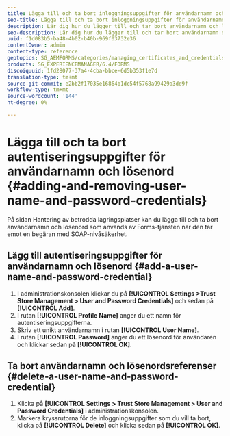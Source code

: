 ```yaml
---
title: Lägga till och ta bort inloggningsuppgifter för användarnamn och lösenord
seo-title: Lägga till och ta bort inloggningsuppgifter för användarnamn och lösenord
description: Lär dig hur du lägger till och tar bort användarnamn och lösenord.
seo-description: Lär dig hur du lägger till och tar bort användarnamn och lösenord.
uuid: f1d083b5-ba48-4b02-b40b-969f03732e36
contentOwner: admin
content-type: reference
geptopics: SG_AEMFORMS/categories/managing_certificates_and_credentials
products: SG_EXPERIENCEMANAGER/6.4/FORMS
discoiquuid: 1fd28077-37a4-4cba-bbce-6d5b353f1e7d
translation-type: tm+mt
source-git-commit: e2bb2f17035e16864b1dc54f5768a99429a3dd9f
workflow-type: tm+mt
source-wordcount: '144'
ht-degree: 0%

---
```



# Lägga till och ta bort autentiseringsuppgifter för användarnamn och lösenord {#adding-and-removing-user-name-and-password-credentials}

På sidan Hantering av betrodda lagringsplatser kan du lägga till och ta bort användarnamn och lösenord som används av Forms-tjänsten när den tar emot en begäran med SOAP-nivåsäkerhet.

## Lägg till autentiseringsuppgifter för användarnamn och lösenord {#add-a-user-name-and-password-credential}

1. I administrationskonsolen klickar du på **[!UICONTROL Settings >Trust Store Management > User and Password Credentials]** och sedan på **[!UICONTROL Add]**.
1. I rutan **[!UICONTROL Profile Name]** anger du ett namn för autentiseringsuppgifterna.
1. Skriv ett unikt användarnamn i rutan **[!UICONTROL User Name]**.
1. I rutan **[!UICONTROL Password]** anger du ett lösenord för användaren och klickar sedan på **[!UICONTROL OK]**.

## Ta bort användarnamn och lösenordsreferenser {#delete-a-user-name-and-password-credential}

1. Klicka på **[!UICONTROL Settings > Trust Store Management > User and Password Credentials]** i administrationskonsolen.
1. Markera kryssrutorna för de inloggningsuppgifter som du vill ta bort, klicka på **[!UICONTROL Delete]** och klicka sedan på **[!UICONTROL OK]**.

